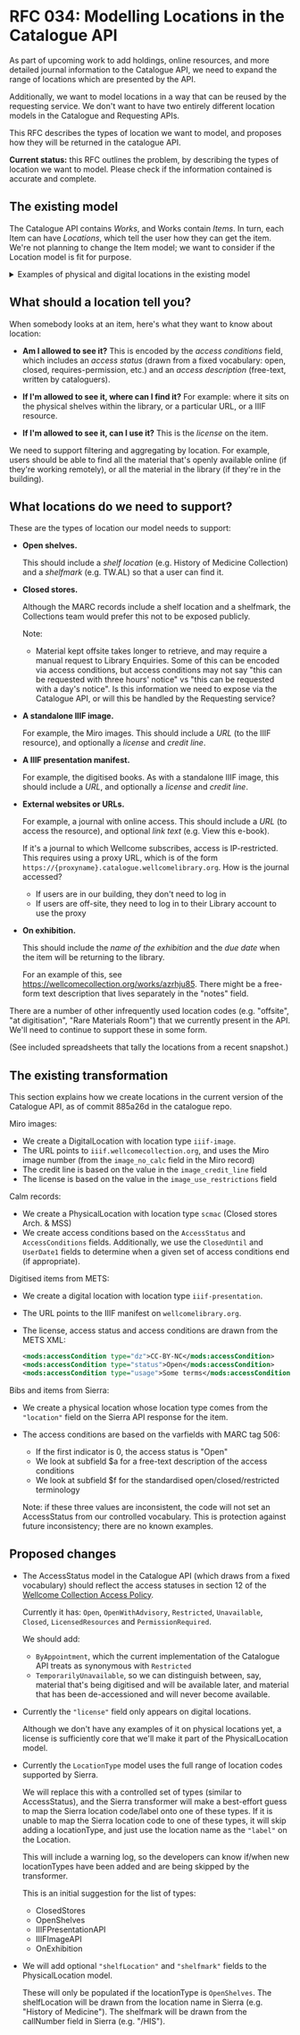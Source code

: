 # RFC 034: Modelling Locations in the Catalogue API

As part of upcoming work to add holdings, online resources, and more detailed journal information to the Catalogue API, we need to expand the range of locations which are presented by the API.

Additionally, we want to model locations in a way that can be reused by the requesting service.
We don't want to have two entirely different location models in the Catalogue and Requesting APIs.

This RFC describes the types of location we want to model, and proposes how they will be returned in the catalogue API.

**Current status:** this RFC outlines the problem, by describing the types of location we want to model.
Please check if the information contained is accurate and complete.



## The existing model

The Catalogue API contains *Works*, and Works contain *Items*.
In turn, each Item can have *Locations*, which tell the user how they can get the item.
We're not planning to change the Item model; we want to consider if the Location model is fit for purpose.

<details>
<summary>Examples of physical and digital locations in the existing model</summary>

Papers in the closed stores (a physical location):

```json
{
  "locationType": {
    "id": "scmac",
    "label": "Closed stores Arch. & MSS",
    "type": "LocationType"
  },
  "label": "Closed stores Arch. & MSS",
  "accessConditions": [
    {
      "status": {
        "id": "open",
        "label": "Open",
        "type": "AccessStatus"
      },
      "terms": "The papers are available subject to the usual conditions of access to Archives and Manuscripts material.",
      "type": "AccessCondition"
    }
  ],
  "type": "PhysicalLocation"
}
```

A single Miro image (a IIIF image location):

```json
{
  "locationType": {
    "id": "iiif-image",
    "label": "IIIF Image API",
    "type": "LocationType"
  },
  "url": "https://iiif.wellcomecollection.org/image/A0000681.jpg/info.json",
  "credit": "Royal Veterinary College",
  "license": {
    "id": "cc-by-nc",
    "label": "Attribution-NonCommercial 4.0 International (CC BY-NC 4.0)",
    "url": "https://creativecommons.org/licenses/by-nc/4.0/",
    "type": "License"
  },
  "accessConditions": [],
  "type": "DigitalLocation"
}
```

A digitised item (a IIIF Presentation location):

```json
{
  "locationType": {
    "id": "iiif-presentation",
    "label": "IIIF Presentation API",
    "type": "LocationType"
  },
  "url": "https://wellcomelibrary.org/iiif/b22398752/manifest",
  "license": {
    "id": "pdm",
    "label": "Public Domain Mark",
    "url": "https://creativecommons.org/share-your-work/public-domain/pdm/",
    "type": "License"
  },
  "accessConditions": [
    {
      "status": {
        "id": "open",
        "label": "Open",
        "type": "AccessStatus"
      },
      "type": "AccessCondition"
    }
  ],
  "type": "DigitalLocation"
}
```

</details>



## What should a location tell you?

When somebody looks at an item, here's what they want to know about location:

*   **Am I allowed to see it?**
    This is encoded by the *access conditions* field, which includes an *access status* (drawn from a fixed vocabulary: open, closed, requires-permission, etc.) and an *access description* (free-text, written by cataloguers).

*   **If I'm allowed to see it, where can I find it?**
    For example: where it sits on the physical shelves within the library, or a particular URL, or a IIIF resource.

*   **If I'm allowed to see it, can I use it?**
    This is the *license* on the item.

We need to support filtering and aggregating by location.
For example, users should be able to find all the material that's openly available online (if they're working remotely), or all the material in the library (if they're in the building).



## What locations do we need to support?

These are the types of location our model needs to support:

*   **Open shelves.**

    This should include a *shelf location* (e.g. History of Medicine Collection) and a *shelfmark* (e.g. TW.AL) so that a user can find it.

*   **Closed stores.**

    Although the MARC records include a shelf location and a shelfmark, the Collections team would prefer this not to be exposed publicly.

    Note:

    -   Material kept offsite takes longer to retrieve, and may require a manual request to Library Enquiries.
        Some of this can be encoded via access conditions, but access conditions may not say "this can be requested with three hours' notice" vs "this can be requested with a day's notice".
        Is this information we need to expose via the Catalogue API, or will this be handled by the Requesting service?

*   **A standalone IIIF image.**

    For example, the Miro images.
    This should include a *URL* (to the IIIF resource), and optionally a *license* and *credit line*.

*   **A IIIF presentation manifest.**

    For example, the digitised books.
    As with a standalone IIIF image, this should include a *URL*, and optionally a *license* and *credit line*.

*   **External websites or URLs.**

    For example, a journal with online access.
    This should include a *URL* (to access the resource), and optional *link text* (e.g. View this e-book).

    If it's a journal to which Wellcome subscribes, access is IP-restricted.
    This requires using a proxy URL, which is of the form `https://{proxyname}.catalogue.wellcomelibrary.org`.
    How is the journal accessed?

    *   If users are in our building, they don't need to log in
    *   If users are off-site, they need to log in to their Library account to use the proxy

*   **On exhibition.**

    This should include the *name of the exhibition* and the *due date* when the item will be returning to the library.

    For an example of this, see <https://wellcomecollection.org/works/azrhju85>.
    There might be a free-form text description that lives separately in the "notes" field.

There are a number of other infrequently used location codes (e.g. "offsite", "at digitisation", "Rare Materials Room") that we currently present in the API.
We'll need to continue to support these in some form.

(See included spreadsheets that tally the locations from a recent snapshot.)



## The existing transformation

This section explains how we create locations in the current version of the Catalogue API, as of commit 885a26d in the catalogue repo.

Miro images:

*   We create a DigitalLocation with location type `iiif-image`.
*   The URL points to `iiif.wellcomecollection.org`, and uses the Miro image number (from the `image_no_calc` field in the Miro record)
*   The credit line is based on the value in the `image_credit_line` field
*   The license is based on the value in the `image_use_restrictions` field

Calm records:

*   We create a PhysicalLocation with location type `scmac` (Closed stores Arch. & MSS)
*   We create access conditions based on the `AccessStatus` and `AccessConditions` fields.
    Additionally, we use the `ClosedUntil` and `UserDate1` fields to determine when a given set of access conditions end (if appropriate).

Digitised items from METS:

*   We create a digital location with location type `iiif-presentation`.
*   The URL points to the IIIF manifest on `wellcomelibrary.org`.
*   The license, access status and access conditions are drawn from the METS XML:

    ```xml
    <mods:accessCondition type="dz">CC-BY-NC</mods:accessCondition>
    <mods:accessCondition type="status">Open</mods:accessCondition>
    <mods:accessCondition type="usage">Some terms</mods:accessCondition>
    ```

Bibs and items from Sierra:

*   We create a physical location whose location type comes from the `"location"` field on the Sierra API response for the item.
*   The access conditions are based on the varfields with MARC tag 506:

    -   If the first indicator is 0, the access status is "Open"
    -   We look at subfield $a for a free-text description of the access conditions
    -   We look at subfield $f for the standardised open/closed/restricted terminology

    Note: if these three values are inconsistent, the code will not set an AccessStatus from our controlled vocabulary.
    This is protection against future inconsistency; there are no known examples.



## Proposed changes

*   The AccessStatus model in the Catalogue API (which draws from a fixed vocabulary) should reflect the access statuses in section 12 of the [Wellcome Collection Access Policy](https://wellcomecollection.org/pages/Wvmu3yAAAIUQ4C7F#access-policy).

    Currently it has: `Open`, `OpenWithAdvisory`, `Restricted`, `Unavailable`, `Closed`, `LicensedResources` and `PermissionRequired`.

    We should add:

    -   `ByAppointment`, which the current implementation of the Catalogue API treats as synonymous with `Restricted`
    -   `TemporarilyUnavailable`, so we can distinguish between, say, material that's being digitised and will be available later, and material that has been de-accessioned and will never become available.

*   Currently the `"license"` field only appears on digital locations.

    Although we don't have any examples of it on physical locations yet, a license is sufficiently core that we'll make it part of the PhysicalLocation model.

*   Currently the `LocationType` model uses the full range of location codes supported by Sierra.

    We will replace this with a controlled set of types (similar to AccessStatus), and the Sierra transformer will make a best-effort guess to map the Sierra location code/label onto one of these types.
    If it is unable to map the Sierra location code to one of these types, it will skip adding a locationType, and just use the location name as the `"label"` on the Location.

    This will include a warning log, so the developers can know if/when new locationTypes have been added and are being skipped by the transformer.

    This is an initial suggestion for the list of types:

    *   ClosedStores
    *   OpenShelves
    *   IIIFPresentationAPI
    *   IIIFImageAPI
    *   OnExhibition

*   We will add optional `"shelfLocation"` and `"shelfmark"` fields to the PhysicalLocation model.

    These will only be populated if the locationType is `OpenShelves`.
    The shelfLocation will be drawn from the location name in Sierra (e.g. "History of Medicine").
    The shelfmark will be drawn from the callNumber field in Sierra (e.g. "/HIS").
